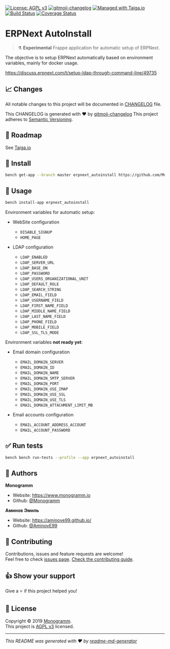 [![License: AGPL v3][uri_license_image]][uri_license]
[![gitmoji-changelog](https://img.shields.io/badge/Changelog-gitmoji-blue.svg)](https://github.com/frinyvonnick/gitmoji-changelog)
[![Managed with Taiga.io](https://img.shields.io/badge/managed%20with-TAIGA.io-709f14.svg)](https://tree.taiga.io/project/monogrammbot-monogrammerpnext_autoinstall/ "Managed with Taiga.io")
[![Build Status](https://travis-ci.org/Monogramm/erpnext_autoinstall.svg)](https://travis-ci.org/Monogramm/erpnext_autoinstall)
[![Coverage Status](https://coveralls.io/repos/github/Monogramm/erpnext_autoinstall/badge.svg?branch=master)](https://coveralls.io/github/Monogramm/erpnext_autoinstall?branch=master)

# ERPNext AutoInstall

> :alembic: **Experimental** Frappe application for automatic setup of ERPNext.

The objective is to setup ERPNext automatically based on environment variables, mainly for docker usage.

<https://discuss.erpnext.com/t/setup-ldap-through-command-line/49735>

## :chart_with_upwards_trend: Changes

All notable changes to this project will be documented in [CHANGELOG](./CHANGELOG.md) file.

This CHANGELOG is generated with :heart: by [gitmoji-changelog](https://github.com/frinyvonnick/gitmoji-changelog)
This project adheres to [Semantic Versioning](https://semver.org/spec/v2.0.0.html).

## :bookmark: Roadmap

See [Taiga.io](https://tree.taiga.io/project/monogrammbot-monogrammerpnext_autoinstall/ "Taiga.io monogrammbot-monogrammerpnext_autoinstall")

## :construction: Install

```sh
bench get-app --branch master erpnext_autoinstall https://github.com/Monogramm/erpnext_autoinstall
```

## :rocket: Usage

```sh
bench install-app erpnext_autoinstall
```

Environment variables for automatic setup:

-   WebSite configuration
    -   `DISABLE_SIGNUP`
    -   `HOME_PAGE`

-   LDAP configuration
    -   `LDAP_ENABLED`
    -   `LDAP_SERVER_URL`
    -   `LDAP_BASE_DN`
    -   `LDAP_PASSWORD`
    -   `LDAP_USERS_ORGANIZATIONAL_UNIT`
    -   `LDAP_DEFAULT_ROLE`
    -   `LDAP_SEARCH_STRING`
    -   `LDAP_EMAIL_FIELD`
    -   `LDAP_USERNAME_FIELD`
    -   `LDAP_FIRST_NAME_FIELD`
    -   `LDAP_MIDDLE_NAME_FIELD`
    -   `LDAP_LAST_NAME_FIELD`
    -   `LDAP_PHONE_FIELD`
    -   `LDAP_MOBILE_FIELD`
    -   `LDAP_SSL_TLS_MODE`

Environment variables **not ready yet**:

-   Email domain configuration
    -   `EMAIL_DOMAIN_SERVER`
    -   `EMAIL_DOMAIN_ID`
    -   `EMAIL_DOMAIN_NAME`
    -   `EMAIL_DOMAIN_SMTP_SERVER`
    -   `EMAIL_DOMAIN_PORT`
    -   `EMAIL_DOMAIN_USE_IMAP`
    -   `EMAIL_DOMAIN_USE_SSL`
    -   `EMAIL_DOMAIN_USE_TLS`
    -   `EMAIL_DOMAIN_ATTACHMENT_LIMIT_MB`


-   Email accounts configuration
    -   `EMAIL_ACCOUNT_ADDRESS_ACCOUNT`
    -   `EMAIL_ACCOUNT_PASSWORD`

## :white_check_mark: Run tests

```sh
bench bench run-tests --profile --app erpnext_autoinstall
```

## :bust_in_silhouette: Authors

**Monogramm**

-   Website: <https://www.monogramm.io>
-   Github: [@Monogramm](https://github.com/Monogramm)

**Аминов Эмиль**

-   Website: <https://aminove99.github.io/>
-   Github: [@AminovE99](https://github.com/AminovE99)

## :handshake: Contributing

Contributions, issues and feature requests are welcome!<br />Feel free to check [issues page](https://github.com/Monogramm/erpnext_autoinstall/issues).
[Check the contributing guide](./CONTRIBUTING.md).<br />

## :thumbsup: Show your support

Give a :star: if this project helped you!

## :page_facing_up: License

Copyright © 2019 [Monogramm](https://github.com/Monogramm).<br />
This project is [AGPL v3](uri_license) licensed.

* * *

_This README was generated with :heart: by [readme-md-generator](https://github.com/kefranabg/readme-md-generator)_

[uri_license]: http://www.gnu.org/licenses/agpl.html

[uri_license_image]: https://img.shields.io/badge/License-AGPL%20v3-blue.svg
